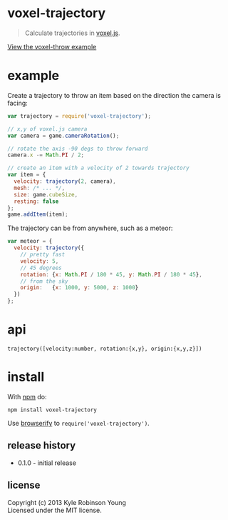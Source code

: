 # voxel-trajectory

> Calculate trajectories in [voxel.js](https://github.com/maxogden/voxel-engine).

[View the voxel-throw example](http://shama.github.com/voxel-throw)

# example

Create a trajectory to throw an item based on the direction the camera is
facing:

``` js
var trajectory = require('voxel-trajectory');

// x,y of voxel.js camera
var camera = game.cameraRotation();

// rotate the axis -90 degs to throw forward
camera.x -= Math.PI / 2;

// create an item with a velocity of 2 towards trajectory
var item = {
  velocity: trajectory(2, camera),
  mesh: /* ... */,
  size: game.cubeSize,
  resting: false
};
game.addItem(item);
```

The trajectory can be from anywhere, such as a meteor:

```js
var meteor = {
  velocity: trajectory({
    // pretty fast
    velocity: 5,
    // 45 degrees
    rotation: {x: Math.PI / 180 * 45, y: Math.PI / 180 * 45},
    // from the sky
    origin:   {x: 1000, y: 5000, z: 1000}
  })
};
```

# api

`trajectory([velocity:number, rotation:{x,y}, origin:{x,y,z}])`

# install

With [npm](https://npmjs.org) do:

```
npm install voxel-trajectory
```

Use [browserify](http://browserify.org) to `require('voxel-trajectory')`.

## release history
* 0.1.0 - initial release

## license
Copyright (c) 2013 Kyle Robinson Young<br/>
Licensed under the MIT license.
